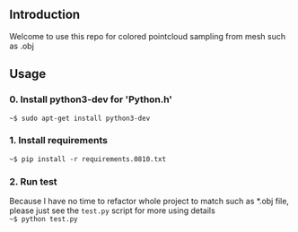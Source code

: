 ## Introduction
Welcome to use this repo for colored pointcloud sampling from mesh such as .obj 

## Usage
### 0. Install python3-dev for 'Python.h'
`~$ sudo apt-get install python3-dev`

### 1. Install requirements  
`~$ pip install -r requirements.0810.txt`

### 2. Run test
Because I have no time to refactor whole project to match such as *.obj file, please just see the `test.py` script for more using details  
`~$ python test.py`  
